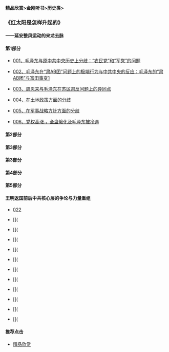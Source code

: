 #### 精品欣赏>金刚听书>历史类>
### 《红太阳是怎样升起的》
#### 一一延安整风运动的来龙去脉
#### 第1部分

- [001、毛泽东与原中共中央历史上分歧：“农民党”和“军党”的问题](https://m.dw.com/zh/sun-001-mp3-stereo/av-16044134)


- [002、毛泽东在“肃AB团”问题上的极端行为与中共中央的反应：毛泽东的“肃AB团”与富田事变1](https://m.dw.com/zh/sun-002-mp3-stereo/av-16050326)

- [003、周恩来与毛泽东在苏区肃反问题上的异同点 ](https://m.dw.com/zh/sun-003-mp3-stereo/av-16053636)

- [004、在土地政策方面的分歧](https://m.dw.com/zh/sun-004-mp3-stereo/av-16054075)

- [005、在军事战略方针方面的分歧 ](https://m.dw.com/zh/sun-005-mp3-stereo/av-16061132)

- [006、党权高涨.，全盘俄化及毛泽东被冷遇](https://m.dw.com/zh/sun-006-mp3-stereo/av-16066174)

#### 第2部分
#### 第3部分
#### 第3部分
#### 第4部分
#### 第5部分

#### 王明返国前后中共核心层的争论与力量重组
- [022](https://m.dw.com/zh/sun-022-mp3-stereo/av-16131068)

- [](
- [](
- [](
- [](
- [](
- [](
- [](
- [](
- [](
- [](
- [](






#### 推荐点击
- [精品欣赏](https://summer200.github.io/content/main)

